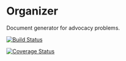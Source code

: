 # Organizer
Document generator for advocacy problems.

[![Build Status](https://travis-ci.com/kaueel/Organizer.svg?branch=develop)](https://travis-ci.com/kaueel/Organizer)

[![Coverage Status](https://coveralls.io/repos/github/kaueel/Organizer/badge.svg?branch=develop)](https://coveralls.io/github/kaueel/Organizer?branch=develop)
